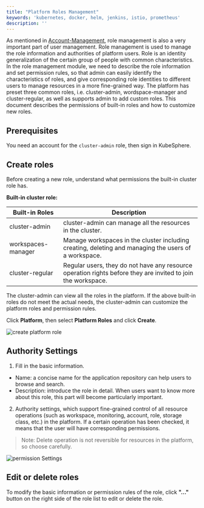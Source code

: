 ```yaml
---
title: "Platform Roles Management"
keywords: 'kubernetes, docker, helm, jenkins, istio, prometheus'
description: ''
---
```


As mentioned in [Account-Management](../account-management), role management is also a very important part of user management. Role management is used to manage the role information and authorities of platform users. Role is an identity generalization of the certain group of people with common characteristics. In the role management module, we need to describe the role information and set permission rules, so that admin can easily identify the characteristics of roles, and give corresponding role identities to different users to manage resources in a more fine-grained way. The platform has preset three common roles, i.e. cluster-admin, wordspace-manager and cluster-regular, as well as supports admin to add custom roles. This document describes the permissions of built-in roles and how to customize new roles.

## Prerequisites

You need an account for the `cluster-admin` role, then sign in KubeSphere.

## Create roles

Before creating a new role, understand what permissions the built-in cluster role has.

**Built-in cluster role:**

|Built-in Roles|Description|
|---|---|
|cluster-admin |cluster-admin can manage all the resources in the cluster. |
|workspaces-manager| Manage workspaces in the cluster including creating, deleting and managing the users of a workspace. |
|cluster-regular| Regular users, they do not have any resource operation rights before they are invited to join the workspace. |

The cluster-admin can view all the roles in the platform. If the above built-in roles do not meet the actual needs, the cluster-admin can customize the platform roles and permission rules. 

Click **Platform**, then select **Platform Roles** and click **Create**.

![create platform role](/create-platform-role-en.png)

## Authority Settings

1. Fill in the basic information.

- Name: a concise name for the application repository can help users to browse and search.
- Description: introduce the role in detail. When users want to know more about this role, this part will become particularly important.

2. Authority settings, which support fine-grained control of all resource operations (such as workspace, monitoring, account, role, storage class, etc.) in the platform. If a certain operation has been checked, it means that the user will have corresponding permissions. 

> Note: Delete operation is not reversible for resources in the platform, so choose carefully.

![permission Settings](/authority-management-en.png)

## Edit or delete roles

To modify the basic information or permission rules of the role, click **"..."** button on the right side of the role list to edit or delete the role.